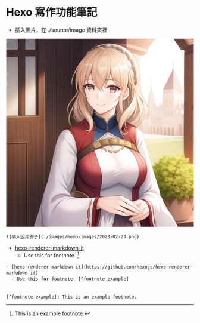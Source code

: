 # Hexo 寫作功能筆記

- 插入圖片，在 ./source/image 資料夾裡

![插入圖片例子](./../images/memo-images/2023-02-23.png)

```
![插入圖片例子](./images/memo-images/2023-02-23.png)
```

- [hexo-renderer-markdown-it](https://github.com/hexojs/hexo-renderer-markdown-it)
  - Use this for footnote. [^footnote-example]

```
- [hexo-renderer-markdown-it](https://github.com/hexojs/hexo-renderer-markdown-it)
  - Use this for footnote. [^footnote-example]


[^footnote-example]: This is an example footnote.
```

[^footnote-example]: This is an example footnote.
